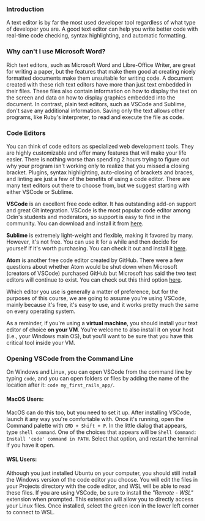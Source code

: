 ### Introduction
A text editor is by far the most used developer tool regardless of what type of developer you are. A good text editor can help you write better code with real-time code checking, syntax highlighting, and automatic formatting.

### Why can't I use Microsoft Word?

Rich text editors, such as Microsoft Word and Libre-Office Writer, are great for writing a paper, but the features that make them good at creating nicely formatted documents make them unsuitable for writing code. A document created with these rich text editors have more than just text embedded in their files. These files also contain information on how to display the text on the screen and data on how to display graphics embedded into the document. In contrast, plain text editors, such as VSCode and Sublime, don't save any additional information. Saving only the text allows other programs, like Ruby's interpreter, to read and execute the file as code.

### Code Editors

You can think of code editors as specialized web development tools. They are highly customizable and offer many features that will make your life easier. There is nothing worse than spending 2 hours trying to figure out why your program isn't working only to realize that you missed a closing bracket. Plugins, syntax highlighting, auto-closing of brackets and braces, and linting are just a few of the benefits of using a code editor. There are many text editors out there to choose from, but we suggest starting with either VSCode or Sublime.

**VSCode** is an excellent free code editor. It has outstanding add-on support and great Git integration. VSCode is the most popular code editor among Odin's students and moderators, so support is easy to find in the community. You can download and install it from [here](https://code.visualstudio.com/).

**Sublime** is extremely light-weight and flexible, making it favored by many. However, it's not free. You can use it for a while and then decide for yourself if it's worth purchasing. You can check it out and install it [here](https://www.sublimetext.com/).

**Atom** is another free code editor created by GitHub. There were a few questions about whether Atom would be shut down when Microsoft (creators of VSCode) purchased GitHub but Microsoft has said the two text editors will continue to exist. You can check out this third option [here](https://atom.io/).

Which editor you use is generally a matter of preference, but for the purposes of this course, we are going to assume you're using VSCode, mainly because it's free, it's easy to use, and it works pretty much the same on every operating system.

As a reminder, if you're using a **virtual machine**, you should install your text editor of choice **on your VM**. You're welcome to also install it on your host (i.e., your Windows main OS), but you'll want to be sure that you have this critical tool inside your VM.

### Opening VSCode from the Command Line

On Windows and Linux, you can open VSCode from the command line by typing `code`, and you can open folders or files by adding the name of the location after it: `code my_first_rails_app/`.

#### MacOS Users:

MacOS can do this too, but you need to set it up. After installing VSCode, launch it any way you're comfortable with. Once it's running, open the Command palette with `CMD + Shift + P`. In the little dialog that appears, type `shell command`. One of the choices that appears will be `Shell Command: Install 'code' command in PATH`. Select that option, and restart the terminal if you have it open.

#### WSL Users:

Although you just installed Ubuntu on your computer, you should still install the Windows version of the code editor you choose. You will edit the files in your Projects directory with the code editor, and WSL will be able to read these files. If you are using VSCode, be sure to install the *"Remote - WSL"* extension when prompted. This extension will allow you to directly access your Linux files. Once installed, select the green icon in the lower left corner to connect to WSL.
